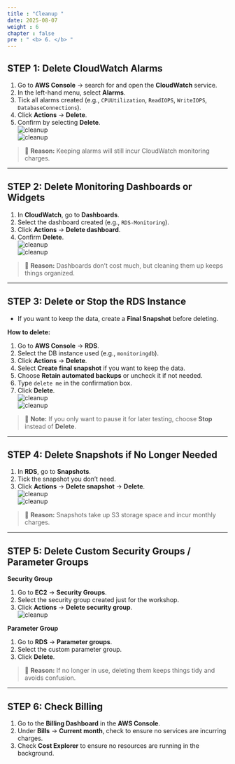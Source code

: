 ```yaml
---
title : "Cleanup "
date: 2025-08-07
weight : 6 
chapter : false
pre : " <b> 6. </b> "
---
```



## **STEP 1: Delete CloudWatch Alarms**
1. Go to **AWS Console** → search for and open the **CloudWatch** service.  
2. In the left-hand menu, select **Alarms**.  
3. Tick all alarms created (e.g., `CPUUtilization`, `ReadIOPS`, `WriteIOPS`, `DatabaseConnections`).  
4. Click **Actions** → **Delete**.  
5. Confirm by selecting **Delete**.  
    ![cleanup](https://github.com/TuananhHZ/Aws_Whorkshop.git/images/6.clean/6.1.1.png)  
    ![cleanup](https://github.com/TuananhHZ/Aws_Whorkshop.git/images/6.clean/6.1.2.png)  

> 📌 **Reason:** Keeping alarms will still incur CloudWatch monitoring charges.

---

## **STEP 2: Delete Monitoring Dashboards or Widgets**
1. In **CloudWatch**, go to **Dashboards**.  
2. Select the dashboard created (e.g., `RDS-Monitoring`).  
3. Click **Actions** → **Delete dashboard**.  
4. Confirm **Delete**.  
    ![cleanup](https://github.com/TuananhHZ/Aws_Whorkshop.git/images/6.clean/6.1.3.png)  
    ![cleanup](https://github.com/TuananhHZ/Aws_Whorkshop.git/images/6.clean/6.1.5.png)  

> 📌 **Reason:** Dashboards don’t cost much, but cleaning them up keeps things organized.

---

## **STEP 3: Delete or Stop the RDS Instance**
- If you want to keep the data, create a **Final Snapshot** before deleting.

**How to delete:**
1. Go to **AWS Console** → **RDS**.  
2. Select the DB instance used (e.g., `monitoringdb`).  
3. Click **Actions** → **Delete**.  
4. Select **Create final snapshot** if you want to keep the data.  
5. Choose **Retain automated backups** or uncheck it if not needed.  
6. Type `delete me` in the confirmation box.  
7. Click **Delete**.  
    ![cleanup](https://github.com/TuananhHZ/Aws_Whorkshop.git/images/6.clean/6.2.1.png)  
    ![cleanup](https://github.com/TuananhHZ/Aws_Whorkshop.git/images/6.clean/6.2.2.png)  

> 📌 **Note:** If you only want to pause it for later testing, choose **Stop** instead of **Delete**.

---

## **STEP 4: Delete Snapshots if No Longer Needed**
1. In **RDS**, go to **Snapshots**.  
2. Tick the snapshot you don’t need.  
3. Click **Actions** → **Delete snapshot** → **Delete**.  
    ![cleanup](https://github.com/TuananhHZ/Aws_Whorkshop.git/images/6.clean/6.3.1.png)  
    ![cleanup](https://github.com/TuananhHZ/Aws_Whorkshop.git/images/6.clean/6.3.2.png)  

> 📌 **Reason:** Snapshots take up S3 storage space and incur monthly charges.

---

## **STEP 5: Delete Custom Security Groups / Parameter Groups**
**Security Group**  
1. Go to **EC2** → **Security Groups**.  
2. Select the security group created just for the workshop.  
3. Click **Actions** → **Delete security group**.  
    ![cleanup](https://github.com/TuananhHZ/Aws_Whorkshop.git/images/6.clean/6.4.1.png)  

**Parameter Group**  
1. Go to **RDS** → **Parameter groups**.  
2. Select the custom parameter group.  
3. Click **Delete**.  

> 📌 **Reason:** If no longer in use, deleting them keeps things tidy and avoids confusion.

---

## **STEP 6: Check Billing**
1. Go to the **Billing Dashboard** in the **AWS Console**.  
2. Under **Bills** → **Current month**, check to ensure no services are incurring charges.  
3. Check **Cost Explorer** to ensure no resources are running in the background.
